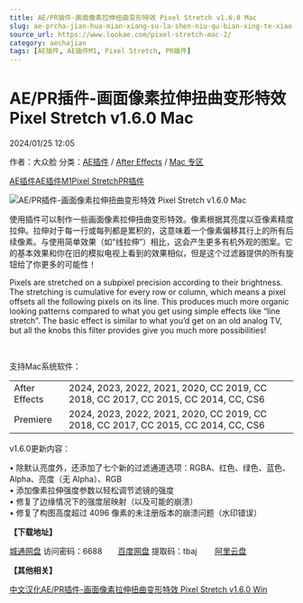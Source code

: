 ```yaml
---
title: AE/PR插件-画面像素拉伸扭曲变形特效 Pixel Stretch v1.6.0 Mac
slug: ae-prcha-jian-hua-mian-xiang-su-la-shen-niu-qu-bian-xing-te-xiao-pixel-stretch-v1-6-0-mac
source_url: https://www.lookae.com/pixel-stretch-mac-2/
category: aechajian
tags: [AE插件, AE插件M1, Pixel Stretch, PR插件]
---
```

# AE/PR插件-画面像素拉伸扭曲变形特效 Pixel Stretch v1.6.0 Mac

2024/01/25 12:05

作者：大众脸
分类：[AE插件](https://www.lookae.com/after-effects/aechajian/) / [After Effects](https://www.lookae.com/after-effects/) / [Mac 专区](https://www.lookae.com/mac-osx/)

[AE插件](https://www.lookae.com/tag/ae%e6%8f%92%e4%bb%b6/)[AE插件M1](https://www.lookae.com/tag/aem1/)[Pixel Stretch](https://www.lookae.com/tag/pixel-stretch/)[PR插件](https://www.lookae.com/tag/pr%e6%8f%92%e4%bb%b6/)

![AE/PR插件-画面像素拉伸扭曲变形特效 Pixel Stretch v1.6.0 Mac](https://www.lookae.com/wp-content/uploads/2022/03/Pixel-Stretch-15.jpg "AE/PR插件-画面像素拉伸扭曲变形特效 Pixel Stretch v1.6.0 Mac-LookAE.com")

使用插件可以制作一些画面像素拉伸扭曲变形特效。像素根据其亮度以亚像素精度拉伸。拉伸对于每一行或每列都是累积的，这意味着一个像素偏移其行上的所有后续像素。与使用简单效果（如“线拉伸”）相比，这会产生更多有机外观的图案。它的基本效果和你在旧的模拟电视上看到的效果相似，但是这个过滤器提供的所有旋钮给了你更多的可能性！

Pixels are stretched on a subpixel precision according to their brightness. The stretching is cumulative for every row or column, which means a pixel offsets all the following pixels on its line. This produces much more organic looking patterns compared to what you get using simple effects like “line stretch”. The basic effect is similar to what you’d get on an old analog TV, but all the knobs this filter provides give you much more possibilities!

﻿

支持Mac系统软件：

|  |  |
| --- | --- |
| After Effects | 2024, 2023, 2022, 2021, 2020, CC 2019, CC 2018, CC 2017, CC 2015, CC 2014, CC, CS6 |
| Premiere | 2024, 2023, 2022, 2021, 2020, CC 2019, CC 2018, CC 2017, CC 2015, CC 2014, CC, CS6 |

v1.6.0更新内容：

• 除默认亮度外，还添加了七个新的过滤通道选项：RGBA、红色、绿色、蓝色、Alpha、亮度（无 Alpha）、RGB  
• 添加像素拉伸强度参数以轻松调节滤镜的强度  
• 修复了边缘情况下的强度层映射（以及可能的崩溃）  
• 修复了构图高度超过 4096 像素的未注册版本的崩溃问题（水印错误）

**【下载地址】**

[城通网盘](https://url70.ctfile.com/f/2827370-1312171549-c41012?p=4431) 访问密码：6688       [百度网盘](https://pan.baidu.com/s/1bAVTv5F1M6VJj-X-oIo9-g?pwd=tbaj) 提取码：tbaj        [阿里云盘](https://www.alipan.com/s/2avgRH2M7a2)

**【其他相关】**

[中文汉化AE/PR插件-画面像素拉伸扭曲变形特效 Pixel Stretch v1.6.0 Win](https://www.lookae.com/pixelstretch-15/)
